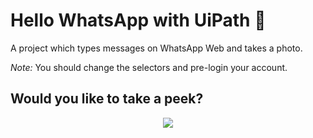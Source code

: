# Hello WhatsApp with UiPath :robot:

A project which types messages on WhatsApp Web and takes a photo.

_*Note:*_ You should change the selectors and pre-login your account.

## Would you like to take a peek?

<div align="center">
   <p>
     <img src="https://github.com/Meluiscruz/My_Image_bucket/blob/main/WhatsApp_Demo.GIF">
   </p>
</div>
